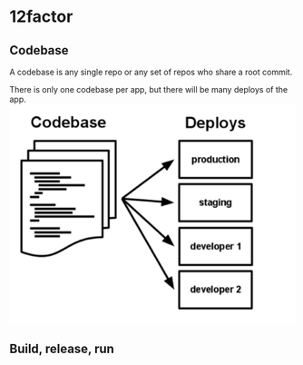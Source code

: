 # 12factor
## Codebase
A codebase is any single repo or any set of repos who share a root commit.

There is only one codebase per app, but there will be many deploys of the app. 
![example](images/DeepinScreenshot_select-area_20210830102619.png)


## Build, release, run

